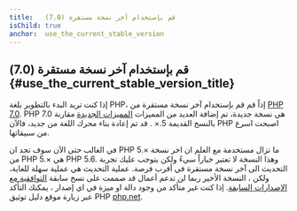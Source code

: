 ```yaml
---
title:   قم بإستخدام آخر نسخة مستقرة (7.0)
isChild: true
anchor:  use_the_current_stable_version
---
```


## قم بإستخدام آخر نسخة مستقرة (7.0) {#use_the_current_stable_version_title}

إذا كنت تريد البدء بالتطوير بلغة PHP، إذاً قم قم بإستخدام آخر نسخة مستقرة من [PHP 7.0][php-release].
PHP 7.0 هي نسخة جديدة، تم إضافة العديد من المميزات [المميزات الجديدة](#language_highlights) مقارنة بالنسخ القديمة 5.× .
قد تم إعادة بناء محرك اللغة من جديد، فالآن PHP اصبحت اسرع من سبيقاتها.

في الغالب حتى الآن سوف تجد ان PHP 5.× ما تزال مستخدمة مع العلم ان اخر نسخة من PHP 5.× هي PHP 5.6. وهذا النسخة لا تعتبر خياراً سيءً ولكن يتوجب عليك تجربة التحديث الى آخر نسخة مستقرة في أقرب فرصة.
عملية التحديث هي عملية سهلة للغاية، ولكن ، النسخة الأخير ربما لن تدعم أعمال قد صممت على نسخ سابقة [التوافقية مع الإصدارات السابقة][php70-bc].
إذا كنت غير متأكد من وجود دالة او ميزة في اي إصدار ، يمكنك التأكد عبر زيارة موقع دليل توثيق PHP [php.net][php-docs].

[php-release]: http://php.net/downloads.php
[php-docs]: http://php.net/manual/
[php70-bc]: http://php.net/manual/migration70.incompatible.php
